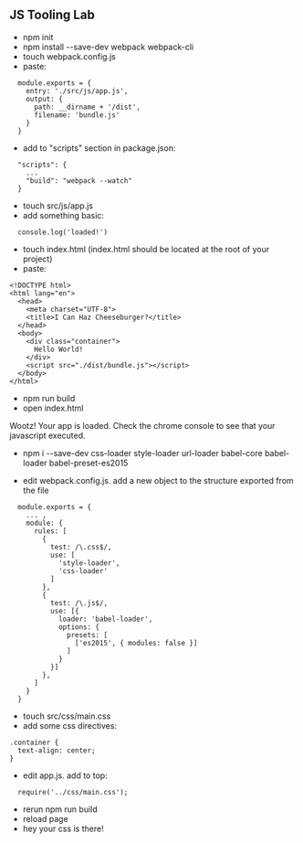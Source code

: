 ## JS Tooling Lab

- npm init
- npm install --save-dev webpack webpack-cli
- touch webpack.config.js
- paste:
```
  module.exports = {
    entry: './src/js/app.js',
    output: {
      path: __dirname + '/dist',
      filename: 'bundle.js'
    }
  }
```

- add to "scripts" section in package.json:
```
  "scripts": {
    ...
    "build": "webpack --watch"
  }
```

- touch src/js/app.js
- add something basic:
```
  console.log('loaded!')
```

- touch index.html (index.html should be located at the root of your project)
- paste:
```
<!DOCTYPE html>
<html lang="en">
  <head>
    <meta charset="UTF-8">
    <title>I Can Haz Cheeseburger?</title>
  </head>
  <body>
    <div class="container">
      Hello World!
    </div>
    <script src="./dist/bundle.js"></script>
  </body>
</html>
```

- npm run build
- open index.html

Wootz! Your app is loaded.  Check the chrome console to see that your javascript executed.

- npm i --save-dev css-loader style-loader url-loader babel-core babel-loader babel-preset-es2015

- edit webpack.config.js.  add a new object to the structure exported from the file
```
  module.exports = {
    ... ,
    module: {
      rules: [
        {
          test: /\.css$/,
          use: [
            'style-loader',
            'css-loader'
          ]
        },
        {
          test: /\.js$/,
          use: [{
            loader: 'babel-loader',
            options: {
              presets: [
                ['es2015', { modules: false }]
              ]
            }
          }]
        },
      ]
    }
  }
```

- touch src/css/main.css
- add some css directives:
```
.container {
  text-align: center;
}
```

- edit app.js. add to top:
```
  require('../css/main.css');
```

- rerun npm run build
- reload page
- hey your css is there!
